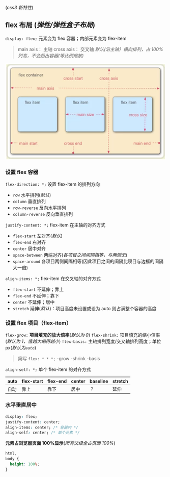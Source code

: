 (_css3 新特性_)

## flex 布局 (_弹性/弹性盒子布局_)

`display: flex;` 元素变为 flex 容器；内部元素变为 flex-item

> main axis： 主轴
> cross axis： 交叉轴
> _默认(沿主轴）横向排列，占 100%列高，不会超出容器(等比例缩放)_

![1658317522152](../_resources/1658317522152.png)

### 设置 flex 容器

`flex-direction: *;` 设置 flex-item 的排列方向

- `row` 水平排列(_默认_)
- `column` 垂直排列
- `row-reverse` 反向水平排列
- `column-reverse` 反向垂直排列

`justify-content: *;` flex-item 在主轴的对齐方式

- `flex-start` 左对齐(_默认_)
- `flex-end` 右对齐
- `center` 居中对齐
- `space-between` 两端对齐(_各项目之间间隔相等，与两侧无_)
- `space-around` 各项目两侧间隔相等(因此项目之间的间隔比项目与边框的间隔大一倍)

`align-items: *;` flex-item 在交叉轴的对齐方式

- `flex-start` 不延伸；靠上
- `flex-end` 不延伸；靠下
- `center` 不延伸；居中
- `stretch` 延伸(_默认_)：项目高度未设置或设为 auto 则占满整个容器的高度

### 设置 flex 项目（flex-item）

`flex-grow:` **项目填充的放大倍率**(_默认为 0_)
`flex-shrink:` 项目填充的缩小倍率(_默认为 1，值越大缩得越小_)
`flex-basis:` 主轴排列宽度/交叉轴排列高度；单位 px(_默认为`auto`_)

> 简写 `flex: * * *;` -grow -shrink -basis

`align-self: *;` 单个 flex-item 的对齐方式

| auto | flex-start | flex-end | center | baseline | stretch |
| ---- | ---------- | -------- | ------ | -------- | ------- |
| 自动 | 靠上       | 靠下     | 居中   | ？       | 延伸    |

### 水平垂直居中

```css
display: flex;
justify-content: center;
align-items: center; /* 容器内 */
align-self: center; /* 单个元素 */
```

**元素占浏览器页面 100%显示**(_所有父级全占页面 100%_)

```css
html,
body {
  height: 100%;
}
```
